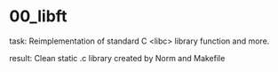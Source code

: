 # 00_libft
task: Reimplementation of standard C &lt;libc> library function and more.

result: Clean static .c library created by Norm and Makefile
